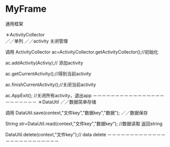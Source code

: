 # MyFrame
通用框架

＊ActivityCollector     
／／单列
／／activity 关闭管理 

调用
ActivityCollector  ac=ActivityCollector.getActivityCollector();//初始化

ac.addActivity(Activiy);//  添加activity

ac.getCurrentActivity();//得到当前activity

ac.finishCurrentActivity();//关闭当前activity

ac.AppExit(); //关闭所有activity，退出app
－－－－－－－－－－－－－－－－－－－－－－－
＊DataUtil 
／／数据简单存储
 
 调用
DataUtil.save(context,"文件key","数据key","数据");  ／／数据保存

String str=DataUtil.read(context,"文件key","数据key"); //数据读取  返回string

DataUtil.delete(context,"文件key");//  data delete
－－－－－－－－－－－－－－－－－－－－－－－－－



